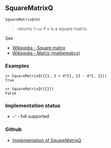 ## SquareMatrixQ

```
SquareMatrixQ(m)
```

> returns `True` if `m` is a square matrix.

See
* [Wikipedia - Square matrix](https://en.wikipedia.org/wiki/Square_matrix)
* [Wikipedia - Matrix (mathematics)](https://en.wikipedia.org/wiki/Matrix_(mathematics))

### Examples

```
>> SquareMatrixQ({{1, 3 + 4*I}, {3 - 4*I, 2}})
True

>> SquareMatrixQ({{}})
False
```






### Implementation status

* &#x2705; - full supported

### Github

* [Implementation of SquareMatrixQ](https://github.com/axkr/symja_android_library/blob/master/symja_android_library/matheclipse-core/src/main/java/org/matheclipse/core/builtin/PredicateQ.java#L1324) 
